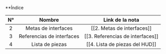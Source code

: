 
**Índice 

| N°  |          Nombre           |         Link de la nota          |
| :-: | :-----------------------: | :------------------------------: |
|  2  |    Metas de interfaces    |    [[2. Metas de interfaces]]    |
|  3  | Referencias de interfaces | [[3. Referencias de interfaces]] |
|  4  |      Lista de piezas      |      [[4. Lista de piezas del HUD]]      |
